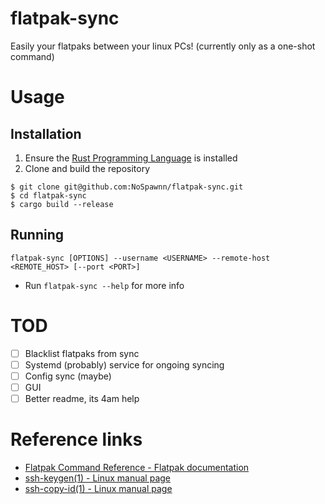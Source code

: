 # flatpak-sync

Easily your flatpaks between your linux PCs! (currently only as a one-shot command)

# Usage

## Installation

1. Ensure the [Rust Programming Language](https://www.rust-lang.org/) is installed
2. Clone and build the repository

```shell
$ git clone git@github.com:NoSpawnn/flatpak-sync.git
$ cd flatpak-sync
$ cargo build --release
```

## Running

```shell
flatpak-sync [OPTIONS] --username <USERNAME> --remote-host <REMOTE_HOST> [--port <PORT>]
```

- Run `flatpak-sync --help` for more info

# TOD

- [ ] Blacklist flatpaks from sync
- [ ] Systemd (probably) service for ongoing syncing
- [ ] Config sync (maybe)
- [ ] GUI
- [ ] Better readme, its 4am help

# Reference links

- [Flatpak Command Reference - Flatpak documentation](https://docs.flatpak.org/en/latest/flatpak-command-reference.html)
- [ssh-keygen(1) - Linux manual page](https://www.man7.org/linux/man-pages/man1/ssh-keygen.1.html)
- [ssh-copy-id(1) - Linux manual page](https://www.man7.org/linux/man-pages/man1/ssh-copy-id.1.html)
